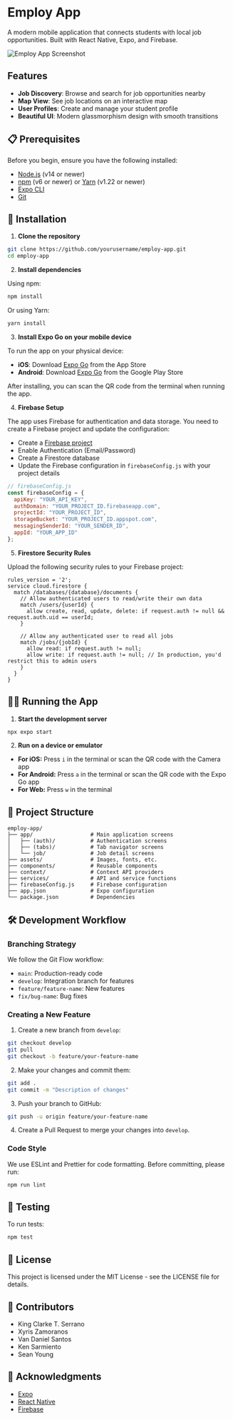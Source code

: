 # Employ App

A modern mobile application that connects students with local job opportunities. Built with React Native, Expo, and Firebase.

![Employ App Screenshot](https://via.placeholder.com/800x400/4F46E5/FFFFFF?text=Employ+App)

## Features

- **Job Discovery**: Browse and search for job opportunities nearby
- **Map View**: See job locations on an interactive map
- **User Profiles**: Create and manage your student profile
- **Beautiful UI**: Modern glassmorphism design with smooth transitions

## 📋 Prerequisites

Before you begin, ensure you have the following installed:
- [Node.js](https://nodejs.org/) (v14 or newer)
- [npm](https://www.npmjs.com/) (v6 or newer) or [Yarn](https://yarnpkg.com/) (v1.22 or newer)
- [Expo CLI](https://docs.expo.dev/get-started/installation/)
- [Git](https://git-scm.com/)

## 🚀 Installation

1. **Clone the repository**

```bash
git clone https://github.com/yourusername/employ-app.git
cd employ-app
```

2. **Install dependencies**

Using npm:
```bash
npm install
```

Or using Yarn:
```bash
yarn install
```

3. **Install Expo Go on your mobile device**

To run the app on your physical device:

- **iOS**: Download [Expo Go](https://apps.apple.com/app/expo-go/id982107779) from the App Store
- **Android**: Download [Expo Go](https://play.google.com/store/apps/details?id=host.exp.exponent) from the Google Play Store

After installing, you can scan the QR code from the terminal when running the app.

4. **Firebase Setup**

The app uses Firebase for authentication and data storage. You need to create a Firebase project and update the configuration:

- Create a [Firebase project](https://console.firebase.google.com/)
- Enable Authentication (Email/Password)
- Create a Firestore database
- Update the Firebase configuration in `firebaseConfig.js` with your project details

```javascript
// firebaseConfig.js
const firebaseConfig = {
  apiKey: "YOUR_API_KEY",
  authDomain: "YOUR_PROJECT_ID.firebaseapp.com",
  projectId: "YOUR_PROJECT_ID",
  storageBucket: "YOUR_PROJECT_ID.appspot.com",
  messagingSenderId: "YOUR_SENDER_ID",
  appId: "YOUR_APP_ID"
};
```

5. **Firestore Security Rules**

Upload the following security rules to your Firebase project:

```
rules_version = '2';
service cloud.firestore {
  match /databases/{database}/documents {
    // Allow authenticated users to read/write their own data
    match /users/{userId} {
      allow create, read, update, delete: if request.auth != null && request.auth.uid == userId;
    }
    
    // Allow any authenticated user to read all jobs
    match /jobs/{jobId} {
      allow read: if request.auth != null;
      allow write: if request.auth != null; // In production, you'd restrict this to admin users
    }
  }
}
```

## 🏃‍♀️ Running the App

1. **Start the development server**

```bash
npx expo start
```

2. **Run on a device or emulator**

- **For iOS:** Press `i` in the terminal or scan the QR code with the Camera app
- **For Android:** Press `a` in the terminal or scan the QR code with the Expo Go app
- **For Web:** Press `w` in the terminal

## 📁 Project Structure

```
employ-app/
├── app/                  # Main application screens
│   ├── (auth)/           # Authentication screens
│   ├── (tabs)/           # Tab navigator screens
│   └── job/              # Job detail screens
├── assets/               # Images, fonts, etc.
├── components/           # Reusable components
├── context/              # Context API providers
├── services/             # API and service functions
├── firebaseConfig.js     # Firebase configuration
├── app.json              # Expo configuration
└── package.json          # Dependencies
```

## 🛠️ Development Workflow

### Branching Strategy

We follow the Git Flow workflow:

- `main`: Production-ready code
- `develop`: Integration branch for features
- `feature/feature-name`: New features
- `fix/bug-name`: Bug fixes

### Creating a New Feature

1. Create a new branch from `develop`:

```bash
git checkout develop
git pull
git checkout -b feature/your-feature-name
```

2. Make your changes and commit them:

```bash
git add .
git commit -m "Description of changes"
```

3. Push your branch to GitHub:

```bash
git push -u origin feature/your-feature-name
```

4. Create a Pull Request to merge your changes into `develop`.

### Code Style

We use ESLint and Prettier for code formatting. Before committing, please run:

```bash
npm run lint
```

## 📱 Testing

To run tests:

```bash
npm test
```

## 📄 License

This project is licensed under the MIT License - see the LICENSE file for details.

## 👥 Contributors

- King Clarke T. Serrano
- Xyris Zamoranos
- Van Daniel Santos
- Ken Sarmiento
- Sean Young

## 🙏 Acknowledgments

- [Expo](https://expo.dev/)
- [React Native](https://reactnative.dev/)
- [Firebase](https://firebase.google.com/)
